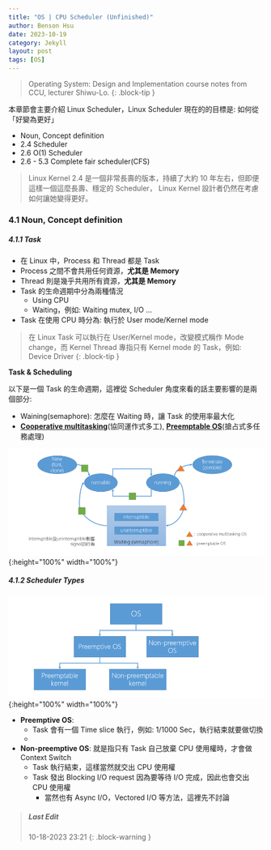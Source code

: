 ```yaml
---
title: "OS | CPU Scheduler (Unfinished)"
author: Benson Hsu
date: 2023-10-19
category: Jekyll
layout: post
tags: [OS]
---
```


> Operating System: Design and Implementation course notes from CCU, lecturer Shiwu-Lo. 
{: .block-tip }

本章節會主要介紹 Linux Scheduler，Linux Scheduler 現在的的目標是: 如何從「好變為更好」

-   Noun, Concept definition
-   2.4 Scheduler
-   2.6 O(1) Scheduler
-   2.6 - 5.3 Complete fair scheduler(CFS)

> Linux Kernel 2.4 是一個非常長壽的版本，持續了大約 10 年左右，但即便這樣一個這麼長壽、穩定的 Scheduler，
> Linux Kernel 設計者仍然在考慮如何讓她變得更好。

### 4.1 Noun, Concept definition

##### 4.1.1 Task

-   在 Linux 中，Process 和 Thread 都是 Task
-   Process 之間不會共用任何資源，**尤其是 Memory**
-   Thread 則是幾乎共用所有資源，**尤其是 Memory**
-   Task 的生命週期中分為兩種情況
    -   Using CPU
    -   Waiting，例如: Waiting mutex, I/O ...
-   Task 在使用 CPU 時分為: 執行於 User mode/Kernel mode

> 在 Linux Task 可以執行在 User/Kernel mode，改變模式稱作 Mode change，而 Kernel Thread 專指只有 Kernel mode 的 Task，例如: Device Driver
{: .block-tip }

**Task & Scheduling**

以下是一個 Task 的生命週期，這裡從 Scheduler 角度來看的話主要影響的是兩個部分:
-   Waining(semaphore): 怎麼在 Waiting 時，讓 Task 的使用率最大化
-   **[Cooperative multitasking]**(協同運作式多工), **[Preemptable OS]**(搶占式多任務處理)

![](https://github.com/Hotshot824/Hotshot824.github.io/blob/master/_image/2023-10-19-cpu_scheduler/1.png?raw=true){:height="100%" width="100%"}

##### 4.1.2 Scheduler Types

![](https://github.com/Hotshot824/Hotshot824.github.io/blob/master/_image/2023-10-19-cpu_scheduler/2.png?raw=true){:height="100%" width="100%"}

-   **Preemptive OS**: 
    -   Task 會有一個 Time slice 執行，例如: 1/1000 Sec，執行結束就要做切換
    -   
-   **Non-preemptive OS**: 就是指只有 Task 自己放棄 CPU 使用權時，才會做 Context Switch
    -   Task 執行結束，這樣當然就交出 CPU 使用權
    -   Task 發出 Blocking I/O request 因為要等待 I/O 完成，因此也會交出 CPU 使用權
        -   當然也有 Async I/O，Vectored I/O 等方法，這裡先不討論

> ##### Last Edit
> 10-18-2023 23:21
{: .block-warning }

[Cooperative multitasking]: https://en.wikipedia.org/wiki/Cooperative_multitasking
[Preemptable OS]: https://en.wikipedia.org/wiki/Preemption_%28computing%29